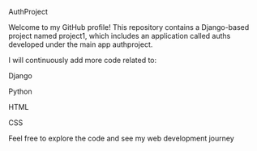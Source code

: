 AuthProject

Welcome to my GitHub profile! This repository contains a Django-based project named project1, which includes an application called auths developed under the main app authproject.

I will continuously add more code related to:

Django

Python

HTML

CSS


Feel free to explore the code and see my web development journey